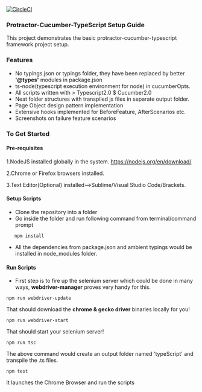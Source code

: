 [![CircleCI](https://circleci.com/gh/igniteram/protractor-cucumber-typescript/tree/master.svg?style=shield)](https://circleci.com/gh/igniteram/protractor-cucumber-typescript/tree/master)

### Protractor-Cucumber-TypeScript Setup Guide   
This project demonstrates the basic protractor-cucumber-typescript framework project setup.

### Features
* No typings.json or typings folder, they have been replaced by better **'@types'** modules in package.json
* ts-node(typescript execution environment for node) in cucumberOpts. 
* All scripts written with > Typescript2.0 $ Cucumber2.0
* Neat folder structures with transpiled js files in separate output folder.
* Page Object design pattern implementation
* Extensive hooks implemented for BeforeFeature, AfterScenarios etc.
* Screenshots on failure feature scenarios


### To Get Started

#### Pre-requisites
1.NodeJS installed globally in the system.
https://nodejs.org/en/download/

2.Chrome or Firefox browsers installed.

3.Text Editor(Optional) installed-->Sublime/Visual Studio Code/Brackets.

#### Setup Scripts
* Clone the repository into a folder
* Go inside the folder and run following command from terminal/command prompt
```
   npm install 
```
* All the dependencies from package.json and ambient typings would be installed in node_modules folder.

#### Run Scripts

* First step is to fire up the selenium server which could be done in many ways,  **webdriver-manager** proves very handy for this.

```
npm run webdriver-update
``` 
That should download the **chrome & gecko driver** binaries locally for you!

```
npm run webdriver-start
```
That should start your selenium server!

```
npm run tsc
```
The above command would create an output folder named 'typeScript' and transpile the .ts files.
```
npm test
```
It launches the Chrome Browser and run the scripts

```